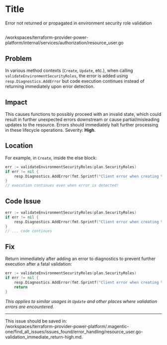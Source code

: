 # Title

Error not returned or propagated in environment security role validation

##

/workspaces/terraform-provider-power-platform/internal/services/authorization/resource_user.go

## Problem

In various method contexts (`Create`, `Update`, etc.), when calling `validateEnvironmentSecurityRoles`, the error is added using `resp.Diagnostics.AddError` but code execution continues instead of returning immediately upon error detection.

## Impact

This causes functions to possibly proceed with an invalid state, which could result in further unexpected errors downstream or cause partial/misleading updates to the resource. Errors should immediately halt further processing in these lifecycle operations. Severity: **High**.

## Location

For example, in `Create`, inside the else block:

```go
err := validateEnvironmentSecurityRoles(plan.SecurityRoles)
if err != nil {
    resp.Diagnostics.AddError(fmt.Sprintf("Client error when creating %s", r.FullTypeName()), err.Error())
}
// execution continues even when error is detected!
```

## Code Issue

```go
err := validateEnvironmentSecurityRoles(plan.SecurityRoles)
if err != nil {
    resp.Diagnostics.AddError(fmt.Sprintf("Client error when creating %s", r.FullTypeName()), err.Error())
}
// ... code continues
```

## Fix

Return immediately after adding an error to diagnostics to prevent further execution after a fatal validation:

```go
err := validateEnvironmentSecurityRoles(plan.SecurityRoles)
if err != nil {
    resp.Diagnostics.AddError(fmt.Sprintf("Client error when creating %s", r.FullTypeName()), err.Error())
    return
}
```

_This applies to similar usages in `Update` and other places where validation errors are encountered._

---

This issue should be saved in:  
/workspaces/terraform-provider-power-platform/.magentic-one/find_all_issues/issues_found/error_handling/resource_user.go-validation_immediate_return-high.md.

